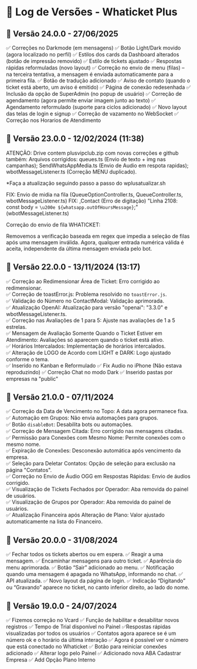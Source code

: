 # 📝 Log de Versões - Whaticket Plus

## 🚀 Versão 24.0.0 - 27/06/2025

✅ Correções no Darkmode (em mensagens)
✅ Botão Light/Dark movido (agora localizado no perfil)
✅ Estilos dos cards da Dashboard alterados (botão de impressão removido)
✅ Estilo de tickets ajustado
✅ Respostas rápidas reformuladas (novo layout)
✅ Correção no envio de menu (filas) – na terceira tentativa, a mensagem é enviada automaticamente para a primeira fila.
✅ Botão de tradução adicionado
✅ Aviso de contato (quando o ticket está aberto, um aviso é emitido)
✅ Página de conexão redesenhada
✅ Inclusão da opção de SuperAdmin (no popup de usuário)
✅ Correção de agendamento (agora permite enviar imagem junto ao texto)
✅ Agendamento reformulado (suporte para ciclos adicionado)
✅ Novo layout das telas de login e signup
✅ Correção de vazamento no WebSocket
✅ Correção nos Horarios de Atendimento

## 🚀 Versão 23.0.0 - 12/02/2024 (11:38)

ATENÇÃO: Drive contem plusvipclub.zip com novas correções e github também:
Arquivos corrigidos: queues.ts (Envio de texto + img nas campanhas); SendWhatsAppMedia.ts (Envio de Audio em respota rapidas); wbotMessageListener.ts (Correção MENU duplicado).

*Faça a atualização seguindo passo a passo do wplusatualizar.sh

FIX: Envio de midia na fila (QueueOptionController.ts, QueueController.ts, wbotMessageListener.ts)
FIX: ,Contact (Erro de digitação) "Linha 2108: const body = `\u200e ${whatsapp.outOfHoursMessage}`;" (wbotMessageListener.ts)

Correção do envio de fila WHATICKET:

Removemos a verificação baseada em regex que impedia a seleção de filas após uma mensagem inválida. Agora, qualquer entrada numérica válida é aceita, independente da última mensagem enviada pelo bot.


## 🚀 Versão 22.0.0 - 13/11/2024 (13:17)

✅ Correção ao Redimensionar Área de Ticket: Erro corrigido ao redimensionar.  
✅ Correção de toastError.js: Problema resolvido no `toastError.js`.  
✅ Validação do Número no ContactModal: Validação aprimorada.  
✅ Atualização OpenAI: Atualização para versão "openai": "3.3.0" e wbotMessageListener.ts.  
✅ Correção nas Avaliações de 1 para 5: Ajuste nas avaliações de 1 a 5 estrelas.  
✅ Mensagem de Avaliação Somente Quando o Ticket Estiver em Atendimento: Avaliações só aparecem quando o ticket está ativo.  
✅ Horários Intercalados: Implementação de horários intercalados.  
✅ Alteração de LOGO de Acordo com LIGHT e DARK: Logo ajustado conforme o tema.  
✅ Inserido no Kanban e Reformulado
✅ Fix Audio no iPhone (Não estava reproduzindo)
✅ Correção Chat no modo Dark
✅ Inserido pastas por empresas na "public"

## 🚀 Versão 21.0.0 - 07/11/2024

✅ Correção da Data de Vencimento no Topo: A data agora permanece fixa.  
✅ Automação em Grupos: Não envia automações para grupos.  
✅ Botão `disableBot`: Desabilita bots ou automações.  
✅ Correção de Mensagem Citada: Erro corrigido nas mensagens citadas.  
✅ Permissão para Conexões com Mesmo Nome: Permite conexões com o mesmo nome.  
✅ Expiração de Conexões: Desconexão automática após vencimento da empresa.  
✅ Seleção para Deletar Contatos: Opção de seleção para exclusão na página "Contatos".  
✅ Correção no Envio de Áudio OGG em Respostas Rápidas: Envio de áudios corrigido.  
✅ Visualização de Tickets Fechados por Operador: Aba removida do painel de usuários.  
✅ Visualização de Grupos por Operador: Aba removida do painel de usuários.  
✅ Atualização Financeira após Alteração de Plano: Valor ajustado automaticamente na lista do Financeiro.

## 🚀 Versão 20.0.0 - 31/08/2024

✅ Fechar todos os tickets abertos ou em espera.
✅ Reagir a uma mensagem.
✅ Encaminhar mensagens para outro ticket.
✅ Aparência do menu aprimorada.
✅ Botão “Sair” adicionado ao menu.
✅ Notificação quando uma mensagem é apagada no WhatsApp, informando no chat.
✅ API atualizada.
✅ Novo layout da página de login.
✅ Indicação “Digitando” ou “Gravando” aparece no ticket, no canto inferior direito, ao lado do nome.

## 🚀 Versão 19.0.0 - 24/07/2024

✅ Fizemos correção no Vcard
✅ Função de habilitar e desabilitar novos registros
✅ Tempo de Trial disponível no Painel
✅Respostas rápidas visualizadas por todos os usuários
✅ Contatos agora aparece se é um número ok e o horário da última interação
✅ Agora é possível ver o número que está conectado no Whaticket
✅ Botão para reiniciar conexões adicionado
✅ Alterar logo pelo Painel
✅ Adicionado nova ABA Cadastrar Empresa
✅ Add Opção Plano Interno
